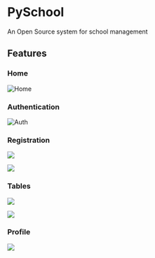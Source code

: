 # PySchool
An Open Source system for school management

## Features
### Home

![Home](https://i.imgur.com/YJZ3Y13.png)

### Authentication

![Auth](https://imgur.com/Kmk0FnU.png)

### Registration

![](https://imgur.com/zQ2Qs0E.png)

![](https://imgur.com/fenkZNM.png)

### Tables

![](https://imgur.com/0aHln1v.png)

![](https://imgur.com/DcAVcxA.png)

### Profile
![](https://imgur.com/dZyXmVx.png)
